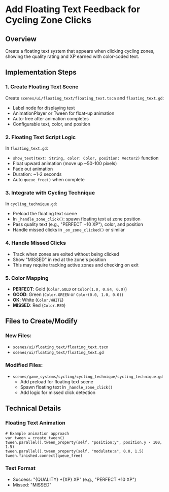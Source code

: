 <!-- 206c715c-0c81-48e0-8736-2e11386965ff 2fbc281b-f974-4180-ad53-e030e53df504 -->
# Add Floating Text Feedback for Cycling Zone Clicks

## Overview

Create a floating text system that appears when clicking cycling zones, showing the quality rating and XP earned with color-coded text.

## Implementation Steps

### 1. Create Floating Text Scene

Create `scenes/ui/floating_text/floating_text.tscn` and `floating_text.gd`:

- Label node for displaying text
- AnimationPlayer or Tween for float-up animation
- Auto-free after animation completes
- Configurable text, color, and position

### 2. Floating Text Script Logic

In `floating_text.gd`:

- `show_text(text: String, color: Color, position: Vector2)` function
- Float upward animation (move up ~50-100 pixels)
- Fade out animation
- Duration: ~1-2 seconds
- Auto `queue_free()` when complete

### 3. Integrate with Cycling Technique

In `cycling_technique.gd`:

- Preload the floating text scene
- In `_handle_zone_click()`: spawn floating text at zone position
- Pass quality text (e.g., "PERFECT +10 XP"), color, and position
- Handle missed clicks in `_on_zone_clicked()` or similar

### 4. Handle Missed Clicks

- Track when zones are exited without being clicked
- Show "MISSED" in red at the zone's position
- This may require tracking active zones and checking on exit

### 5. Color Mapping

- **PERFECT**: Gold (`Color.GOLD` or `Color(1.0, 0.84, 0.0)`)
- **GOOD**: Green (`Color.GREEN` or `Color(0.0, 1.0, 0.0)`)
- **OK**: White (`Color.WHITE`)
- **MISSED**: Red (`Color.RED`)

## Files to Create/Modify

### New Files:

- `scenes/ui/floating_text/floating_text.tscn`
- `scenes/ui/floating_text/floating_text.gd`

### Modified Files:

- `scenes/game_systems/cycling/cycling_technique/cycling_technique.gd`
  - Add preload for floating text scene
  - Spawn floating text in `_handle_zone_click()`
  - Add logic for missed click detection

## Technical Details

### Floating Text Animation

```gdscript
# Example animation approach
var tween = create_tween()
tween.parallel().tween_property(self, "position:y", position.y - 100, 1.5)
tween.parallel().tween_property(self, "modulate:a", 0.0, 1.5)
tween.finished.connect(queue_free)
```

### Text Format

- Success: "{QUALITY} +{XP} XP" (e.g., "PERFECT +10 XP")
- Missed: "MISSED"